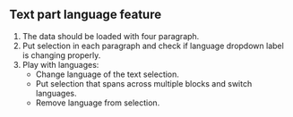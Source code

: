 ## Text part language feature

1. The data should be loaded with four paragraph.
2. Put selection in each paragraph and check if language dropdown label is changing properly.
3. Play with languages:
	* Change language of the text selection.
	* Put selection that spans across multiple blocks and switch languages.
	* Remove language from selection.
